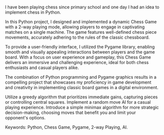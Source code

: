 I have been playing chess since primary school and one day I had an idea to implement chess in Python.

In this Python project, I designed and implemented a dynamic Chess Game with a 2-way playing mode, allowing players to engage in captivating matches on a single machine. The game features well-defined chess piece movements, accurately adhering to the rules of the classic chessboard. 

To provide a user-friendly interface, I utilized the Pygame library, enabling smooth and visually appealing interactions between players and the game board. With a focus on user experience and gameplay, this Chess Game delivers an immersive and challenging experience, ideal for both chess enthusiasts and casual players alike. 

The combination of Python programming and Pygame graphics results in a compelling project that showcases my proficiency in game development and creativity in implementing classic board games in a digital environment.

Utilize a greedy algorithm that prioritizes immediate gains, capturing pieces or controlling central squares. Implement a random move AI for a casual playing experience. Introduce a simple minimax algorithm for more strategic decision-making, choosing moves that benefit you and limit your opponent's options.

Keywords: Python, Chess Game, Pygame, 2-way Playing, AI.
